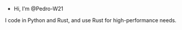 - Hi, I’m @Pedro-W21

I code in Python and Rust, and use Rust for high-performance needs.

<!---
Pedro-W21/Pedro-W21 is a ✨ special ✨ repository because its `README.md` (this file) appears on your GitHub profile.
You can click the Preview link to take a look at your changes.
--->
